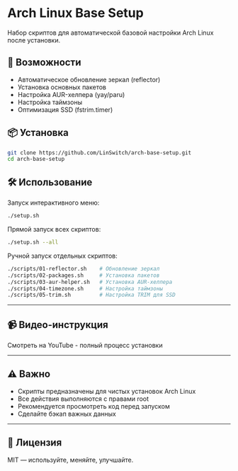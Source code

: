 # Arch Linux Base Setup

Набор скриптов для автоматической базовой настройки Arch Linux после установки.

## 🚀 Возможности

- Автоматическое обновление зеркал (reflector)
- Установка основных пакетов
- Настройка AUR-хелпера (yay/paru)
- Настройка таймзоны
- Оптимизация SSD (fstrim.timer)

## 📦 Установка

  ```bash
  git clone https://github.com/LinSwitch/arch-base-setup.git
  cd arch-base-setup
  ```

## 🛠️ Использование

Запуск интерактивного меню:
```bash
./setup.sh
```
Прямой запуск всех скриптов:
```bash
./setup.sh --all
```
Ручной запуск отдельных скриптов:
```bash
./scripts/01-reflector.sh    # Обновление зеркал
./scripts/02-packages.sh     # Установка пакетов
./scripts/03-aur-helper.sh   # Установка AUR-хелпера
./scripts/04-timezone.sh     # Настройка таймзоны
./scripts/05-trim.sh         # Настройка TRIM для SSD

```
---
## 📹 Видео-инструкция

Смотреть на YouTube - полный процесс установки

---

## ⚠️ Важно

- Скрипты предназначены для чистых установок Arch Linux
- Все действия выполняются с правами root
- Рекомендуется просмотреть код перед запуском
- Сделайте бэкап важных данных

---
## 📜 Лицензия

MIT — используйте, меняйте, улучшайте.
